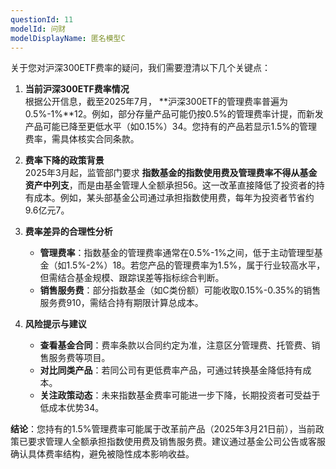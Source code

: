```yaml
---
questionId: 11
modelId: 问财
modelDisplayName: 匿名模型C
---
```

关于您对沪深300ETF费率的疑问，我们需要澄清以下几个关键点：

1. **当前沪深300ETF费率情况**  
    根据公开信息，截至2025年7月， **沪深300ETF的管理费率普遍为0.5%-1%**12。例如，部分存量产品可能仍按0.5%的管理费率计提，而新发产品可能已降至更低水平（如0.15%）34。您持有的产品若显示1.5%的管理费率，需具体核实合同条款。
    
2. **费率下降的政策背景**  
    2025年3月起，监管部门要求 **指数基金的指数使用费及管理费率不得从基金资产中列支**，而是由基金管理人全额承担56。这一改革直接降低了投资者的持有成本。例如，某头部基金公司通过承担指数使用费，每年为投资者节省约9.6亿元7。
    
3. **费率差异的合理性分析**
    
    - **管理费率**：指数基金的管理费率通常在0.5%-1%之间，低于主动管理型基金（如1.5%-2%）18。若您产品的管理费率为1.5%，属于行业较高水平，但需结合基金规模、跟踪误差等指标综合判断。
    - **销售服务费**：部分指数基金（如C类份额）可能收取0.15%-0.35%的销售服务费910，需结合持有期限计算总成本。
4. **风险提示与建议**
    
    - **查看基金合同**：费率条款以合同约定为准，注意区分管理费、托管费、销售服务费等项目。
    - **对比同类产品**：若同公司有更低费率产品，可通过转换基金降低持有成本。
    - **关注政策动态**：未来指数基金费率可能进一步下降，长期投资者可受益于低成本优势34。

**结论**：您持有的1.5%管理费率可能属于改革前产品（2025年3月21日前），当前政策已要求管理人全额承担指数使用费及销售服务费。建议通过基金公司公告或客服确认具体费率结构，避免被隐性成本影响收益。